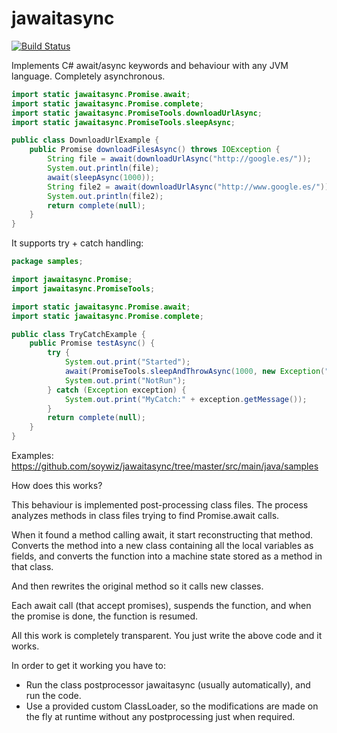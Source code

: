 jawaitasync
===========

[![Build Status](https://travis-ci.org/soywiz/jawaitasync.svg?branch=master)](https://travis-ci.org/soywiz/jawaitasync)

Implements C# await/async keywords and behaviour with any JVM language. Completely asynchronous.

```java
import static jawaitasync.Promise.await;
import static jawaitasync.Promise.complete;
import static jawaitasync.PromiseTools.downloadUrlAsync;
import static jawaitasync.PromiseTools.sleepAsync;

public class DownloadUrlExample {
	public Promise downloadFilesAsync() throws IOException {
		String file = await(downloadUrlAsync("http://google.es/"));
		System.out.println(file);
		await(sleepAsync(1000));
		String file2 = await(downloadUrlAsync("http://www.google.es/"));
		System.out.println(file2);
		return complete(null);
	}
}
```

It supports try + catch handling:

```java
package samples;

import jawaitasync.Promise;
import jawaitasync.PromiseTools;

import static jawaitasync.Promise.await;
import static jawaitasync.Promise.complete;

public class TryCatchExample {
	public Promise testAsync() {
		try {
			System.out.print("Started");
			await(PromiseTools.sleepAndThrowAsync(1000, new Exception("AfterASecondException")));
			System.out.print("NotRun");
		} catch (Exception exception) {
			System.out.print("MyCatch:" + exception.getMessage());
		}
		return complete(null);
	}
}
```

Examples: https://github.com/soywiz/jawaitasync/tree/master/src/main/java/samples

How does this works?

This behaviour is implemented post-processing class files.
The process analyzes methods in class files trying to find Promise.await calls.

When it found a method calling await, it start reconstructing that method.
Converts the method into a new class containing all the local variables as fields,
and converts the function into a machine state stored as a method in that class.

And then rewrites the original method so it calls new classes.
 
Each await call (that accept promises), suspends the function, and when the promise is done, the function is resumed.

All this work is completely transparent. You just write the above code and it works.

In order to get it working you have to:
* Run the class postprocessor jawaitasync (usually automatically), and run the code.
* Use a provided custom ClassLoader, so the modifications are made on the fly at runtime without any postprocessing just  when required.
